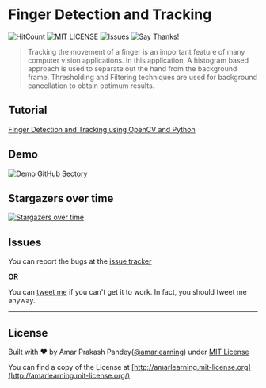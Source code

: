 # Finger Detection and Tracking

[![HitCount](http://hits.dwyl.io/amarlearning/opencv.svg)](http://hits.dwyl.io/amarlearning/opencv)
[![MIT LICENSE](https://img.shields.io/pypi/l/pyzipcode-cli.svg)](http://amarlearning.mit-license.org/)
[![Issues](https://camo.githubusercontent.com/926d8ca67df15de5bd1abac234c0603d94f66c00/68747470733a2f2f696d672e736869656c64732e696f2f62616467652f636f6e747269627574696f6e732d77656c636f6d652d627269676874677265656e2e7376673f7374796c653d666c6174)](https://github.com/amarlearning/opencv/issues)
[![Say Thanks!](https://img.shields.io/badge/SayThanks.io-%E2%98%BC-1EAEDB.svg)](https://saythanks.io/to/amarlearning)

> Tracking the movement of a finger is an important feature of many computer vision applications. In this application, A histogram based approach is used to separate out the hand from the background frame. Thresholding and Filtering techniques are used for background cancellation to obtain optimum results.

## Tutorial
[Finger Detection and Tracking using OpenCV and Python](https://dev.to/amarlearning/finger-detection-and-tracking-using-opencv-and-python-586m)

## Demo
[![Demo GitHub Sectory](https://cdn-images-1.medium.com/max/1040/1*ngmwjSu1gt4mmqhm9JJcpg.jpeg)](https://www.youtube.com/watch?v=P3dUePye_-k)

## Stargazers over time

[![Stargazers over time](https://starcharts.herokuapp.com/amarlearning/Finger-Detection-and-Tracking.svg)](https://starcharts.herokuapp.com/amarlearning/Finger-Detection-and-Tracking)

## Issues

You can report the bugs at the [issue tracker](https://github.com/amarlearning/opencv/issues)

**OR**

You can [tweet me](https://twitter.com/iamarpandey) if you can't get it to work. In fact, you should tweet me anyway.

***

## License

Built with ♥ by Amar Prakash Pandey([@amarlearning](http://github.com/amarlearning)) under [MIT License](http://amarlearning.mit-license.org/) 

You can find a copy of the License at [http://amarlearning.mit-license.org](http://amarlearning.mit-license.org/)
